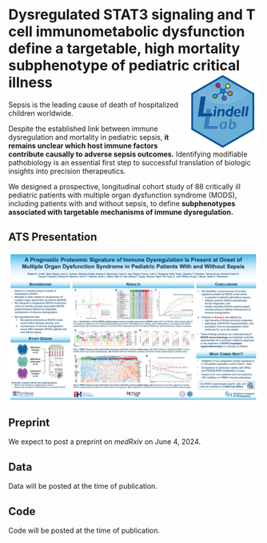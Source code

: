 
<!-- README.md is generated from README.Rmd. Please edit that file -->
<div id="dysregulated-stat3-signaling-and-t-cell-immunometabolic-dysfunction-define-a-targetable-high-mortality-subphenotype-of-pediatric-critical-illness" class="section level1">
<h1>Dysregulated STAT3 signaling and T cell immunometabolic dysfunction
define a targetable, high mortality subphenotype of pediatric critical
illness
<img src="figures/lindell_lab.png" width="150px" align="right" /></h1>

<p>Sepsis is the leading cause of death of hospitalized children
worldwide.</p>
<p>Despite the established link between immune dysregulation and
mortality in pediatric sepsis, <b>it remains unclear which host immune
factors contribute causally to adverse sepsis outcomes.</b> Identifying
modifiable pathobiology is an essential first step to successful
translation of biologic insights into precision therapeutics.</p>
<p>We designed a prospective, longitudinal cohort study of 88 critically
ill pediatric patients with multiple organ dysfunction syndrome (MODS),
including patients with and without sepsis, to define <b>subphenotypes
associated with targetable mechanisms of immune dysregulation.</b></p>
<div id="ats-presentation" class="section level2">
<h2>ATS Presentation</h2>
<p><img src="figures/ats_poster.png" width="500px" align="center" /></p>
</div>
<div id="preprint" class="section level2">
<h2>Preprint</h2>
<p>We expect to post a preprint on <i>medRxiv</i> on June 4, 2024.</p>
</div>
<div id="data" class="section level2">
<h2>Data</h2>
<p>Data will be posted at the time of publication.</p>
</div>
<div id="code" class="section level2">
<h2>Code</h2>
<p>Code will be posted at the time of publication.</p>
</div>
</div>
